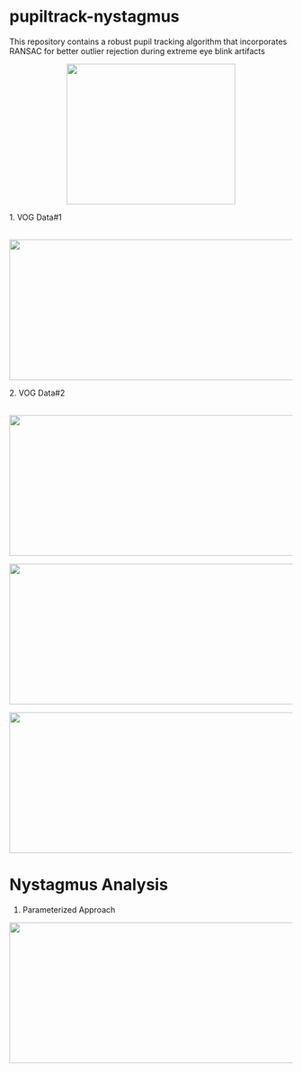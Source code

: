 # pupiltrack-nystagmus
This repository contains a robust pupil tracking algorithm that incorporates RANSAC for better outlier rejection during extreme eye blink artifacts

<p align="center">
  <img width="300" height="250" src="https://github.com/nphilip1098/pupiltrack-nystagmus/blob/main/results/vogframes.jpg">
</p>
1. VOG Data#1<br/>
<br/><p align="center">
  <img width="750" height="250" src="https://github.com/nphilip1098/pupiltrack-nystagmus/blob/main/results/ransacvnormal.png">
</p>
2. VOG Data#2<br/>
<br/><p align="center">
  <img width="750" height="250" src="https://github.com/nphilip1098/pupiltrack-nystagmus/blob/main/results/ransacvsnormal1.png">
</p>

<p align="center">
  <img width="750" height="250" src="https://github.com/nphilip1098/pupiltrack-nystagmus/blob/main/results/ransacvsnormal2.png">
</p>

<p align="center">
  <img width="750" height="250" src="https://github.com/nphilip1098/pupiltrack-nystagmus/blob/main/results/Pupiltracker.jpg">
</p>

# Nystagmus Analysis
1. Parameterized Approach
<p align="center">
  <img width="750" height="250" src="https://github.com/nphilip1098/pupiltrack-nystagmus/blob/main/results/velores.jpg">
</p>



